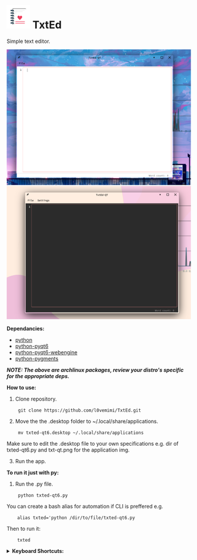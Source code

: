 # ![txt-qt](txted-qt6/txt-qt.png) TxtEd
Simple text editor.

![txt-qt](ass/txt-qt.png)
![txt-qt](ass/txt-qt-dark.png)

**Dependancies:**

- [python](https://archlinux.org/packages/core/x86_64/python/)
- [python-pyqt6](https://archlinux.org/packages/extra/x86_64/python-pyqt6/)
- [python-pyqt6-webengine](https://archlinux.org/packages/extra/x86_64/python-pyqt6-webengine/)
- [python-pygments](https://archlinux.org/packages/extra/any/python-pygments/)

***NOTE: The above are archlinux packages, review your distro's specific for the appropriate deps.***

**How to use:**

1. Clone repository.

        git clone https://github.com/l0vemimi/TxtEd.git

2. Move the the .desktop folder to ~/.local/share/applications.

        mv txted-qt6.desktop ~/.local/share/applications

Make sure to edit the .desktop file to your own specifications e.g. dir of txted-qt6.py and txt-qt.png for the application img.

3. Run the app.

**To run it just with py:**

1. Run the .py file.

        python txted-qt6.py

You can create a bash alias for automation if CLI is preffered e.g.

        alias txted='python /dir/to/file/txted-qt6.py

Then to run it:

        txted

<details>
    <summary><b>Keyboard Shortcuts:</b></summary>

Save = CTRL + s

Copy = CTRL + c

Cut = CTRL + x

Paste = CTRL + v

Zoom In = CTRL + +

Zoom Out = CTRL + -

</details>